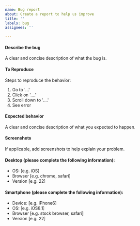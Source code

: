 ```yaml
---
name: Bug report
about: Create a report to help us improve
title: ''
labels: bug
assignees: ''

---
```


#### **Describe the bug**
A clear and concise description of what the bug is.

#### **To Reproduce**
Steps to reproduce the behavior:
1. Go to '...'
2. Click on '....'
3. Scroll down to '....'
4. See error

#### **Expected behavior**
A clear and concise description of what you expected to happen.

#### **Screenshots**
If applicable, add screenshots to help explain your problem.

#### **Desktop (please complete the following information):**
 - OS: [e.g. iOS]
 - Browser [e.g. chrome, safari]
 - Version [e.g. 22]

#### **Smartphone (please complete the following information):**
 - Device: [e.g. iPhone6]
 - OS: [e.g. iOS8.1]
 - Browser [e.g. stock browser, safari]
 - Version [e.g. 22]
